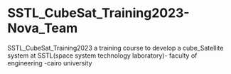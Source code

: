 # SSTL_CubeSat_Training2023-Nova_Team
SSTL_CubeSat_Training2023 a training course to develop a cube_Satellite system at SSTL(space system technology laboratory)- faculty of engineering -cairo university
